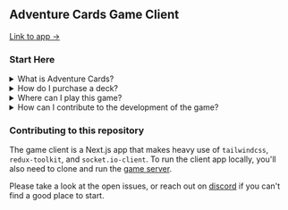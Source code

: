 ## Adventure Cards Game Client

[Link to app ->](https://0xadventure.cards/)

### Start Here

<details>
  <summary>What is Adventure Cards?</summary>
  
  * Adventure Cards started as an NFT project inspired by Loot and Magic: The Gathering. Each original Adventure Cards deck includes 45 procedurally-generated card titles. Since launch, a community of builders has begun developing a full-fledged trading card game with mechanics similar to Hearthstone or MTG.
  * The original Adventure Cards website -> https://0xadventures.com/
  
</details>
<details>
  <summary>How do I purchase a deck?</summary>

  You can purchase a deck on OpenSea -> https://opensea.io/collection/adventure-cards
  
</details>
<details>
  <summary>Where can I play this game?</summary>
  
  * Playtesting is currently live -> https://0xadventure.cards/playtest
  * Please note that the game is unstable and under active development
  
</details>
<details>
  <summary>How can I contribute to the development of the game?</summary>
  
  1. Playtesting
  2. Game development
  3. UI/UX design
  4. Contract development
  5. Art
  
</details>

### Contributing to this repository
The game client is a Next.js app that makes heavy use of `tailwindcss`, `redux-toolkit`, and `socket.io-client`. To run the client app locally, you'll also need to clone and run the [game server](https://github.com/Adventure-Cards/game-server).

Please take a look at the open issues, or reach out on [discord](https://discord.gg/YdgRxhMq) if you can't find a good place to start.
